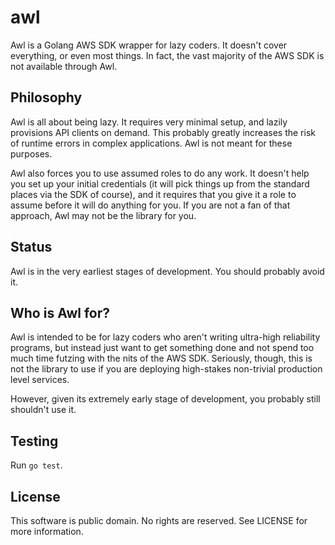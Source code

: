 # awl

Awl is a Golang AWS SDK wrapper for lazy coders. It doesn't cover everything,
or even most things. In fact, the vast majority of the AWS SDK is not available
through Awl.


## Philosophy

Awl is all about being lazy. It requires very minimal setup, and lazily
provisions API clients on demand. This probably greatly increases the risk of
runtime errors in complex applications. Awl is not meant for these purposes.

Awl also forces you to use assumed roles to do any work. It doesn't help you set
up your initial credentials (it will pick things up from the standard places
via the SDK of course), and it requires that you give it a role to assume before
it will do anything for you. If you are not a fan of that approach, Awl may not
be the library for you.


## Status

Awl is in the very earliest stages of development. You should probably avoid
it.


## Who is Awl for?

Awl is intended to be for lazy coders who aren't writing ultra-high reliability
programs, but instead just want to get something done and not spend too much
time futzing with the nits of the AWS SDK. Seriously, though, this is not the
library to use if you are deploying high-stakes non-trivial production level
services.

However, given its extremely early stage of development, you probably still
shouldn't use it.


## Testing

Run `go test`.


## License

This software is public domain. No rights are reserved. See LICENSE for more
information.
